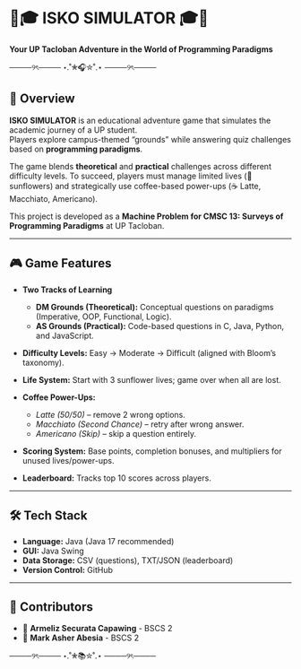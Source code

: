 # 🌻🎓 ISKO SIMULATOR 🎓🌻  
**Your UP Tacloban Adventure in the World of Programming Paradigms**  

────୨ৎ──── ⋆.˚✮🎧✮˚.⋆ ────୨ৎ────  

## 📖 Overview  
**ISKO SIMULATOR** is an educational adventure game that simulates the academic journey of a UP student.  
Players explore campus-themed “grounds” while answering quiz challenges based on **programming paradigms**.  

The game blends **theoretical** and **practical** challenges across different difficulty levels. To succeed, players must manage limited lives (🌻 sunflowers) and strategically use coffee-based power-ups (☕ Latte, Macchiato, Americano).  

This project is developed as a **Machine Problem for CMSC 13: Surveys of Programming Paradigms** at UP Tacloban.  

---

## 🎮 Game Features  

- **Two Tracks of Learning**  
  - **DM Grounds (Theoretical):** Conceptual questions on paradigms (Imperative, OOP, Functional, Logic).  
  - **AS Grounds (Practical):** Code-based questions in C, Java, Python, and JavaScript.  

- **Difficulty Levels:** Easy → Moderate → Difficult (aligned with Bloom’s taxonomy).  

- **Life System:** Start with 3 sunflower lives; game over when all are lost.  

- **Coffee Power-Ups:**  
  - *Latte (50/50)* – remove 2 wrong options.  
  - *Macchiato (Second Chance)* – retry after wrong answer.  
  - *Americano (Skip)* – skip a question entirely.  

- **Scoring System:** Base points, completion bonuses, and multipliers for unused lives/power-ups.  

- **Leaderboard:** Tracks top 10 scores across players.  

---

## 🛠️ Tech Stack  
- **Language:** Java (Java 17 recommended)  
- **GUI:** Java Swing  
- **Data Storage:** CSV (questions), TXT/JSON (leaderboard)  
- **Version Control:** GitHub  

---

## 👾 Contributors  
- 🎀 **Armeliz Securata Capawing** - BSCS 2  
- 🎀 **Mark Asher Abesia** - BSCS 2  

────୨ৎ──── ⋆.˚✮📚✮˚.⋆ ────୨ৎ────  
